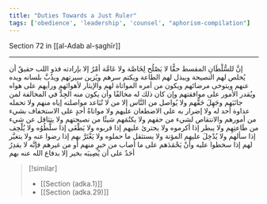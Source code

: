 ```yaml
---
title: "Duties Towards a Just Ruler"
tags: ['obedience', 'leadership', 'counsel', "aphorism-compilation"]
---
```


 Section 72 in [[al-Adab al-ṣaghīr]]

---
إنَّ للسُّلْطَانِ المقسط حقًّا لا يَصْلُح  لِخَاصَّة ولا عَامَّة  أمْرٌ إلا بإرادته فذو اللب حقيقٌ أن يُخلص لهم النصيحة ويبذل لهم الطاعة ويكتم سرهم ويُزين سيرتهم ويذُبَّ بلسانه ويده عنهم ويتوخى مرضاتَهم ويكون من أمره المواتاة لهم والإيثار لأهوائهم ورأيهم على هواه ويُقدر الأمور على موافقتهم وإن كان ذلك له مخالفًا وأن يكون منه الجِدُّ في المخالفة لمن جانَبَهم وجَهِلَ حَقَّهم ولا يُواصل من النَّاس إلا من لا تُبَاعد مواصلته إياه منهم ولا تحمله عداوة أحد له ولا إضرار به على الاضطغان عليهم ولا مواتاةُ أحدٍ على الاستخفاف بشيء من أمورهم والانتقاص لشيء من حقهم ولا يكتُمَهم شيئًا من نصيحتهم ولا يتثاقل عن شيء من طَاعتِهِم ولا يبطر إذا أكرموه ولا يجترئ عليهم إذا قربوه ولا يَطْغَى إذا سلَّطُوُه ولا يُلْحِف إذا سألهم ولا يُدْخِلَ عليهم المؤنة ولا يستثقل ما حملوه ولا يَغْتَرَّ بهم إذا رضوا عنه ولا يتغيَّر لهم إذا سخطوا عليه وأنْ يَحْمَدَهم على ما أصاب من خيرٍ منهم أو من غيرهم فإنَّه لا يقدِرُ أحَدٌ على أن يُصِيبَه بخير إلا بدفاع الله عنه بهم

> [!similar]
> - [[Section (adka.1)]]
> - [[Section (adka.29)]]
